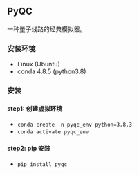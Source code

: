 ## PyQC
一种量子线路的经典模拟器。

### 安装环境
- Linux (Ubuntu)
- conda 4.8.5 (python3.8)
### 安装

#### step1: 创建虚拟环境
- `conda create -n pyqc_env python=3.8.3`
- `conda activate pyqc_env`

#### step2: pip 安装
- `pip install pyqc`








